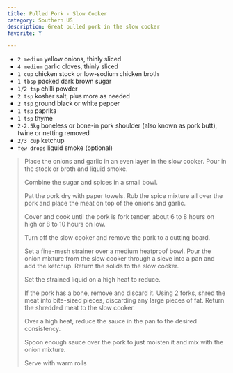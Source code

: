 ```yaml
---
title: Pulled Pork - Slow Cooker 
category: Southern US
description: Great pulled pork in the slow cooker
favorite: Y

--- 
```

* `2 medium` yellow onions, thinly sliced
* `4 medium` garlic cloves, thinly sliced
* `1 cup` chicken stock or low-sodium chicken broth
* `1 tbsp` packed dark brown sugar
* `1/2 tsp` chilli powder
* `2 tsp` kosher salt, plus more as needed
* `2 tsp` ground black or white pepper
* `1 tsp` paprika
* `1 tsp` thyme
* `2-2.5kg` boneless or bone-in pork shoulder (also known as pork butt), twine or netting removed
* `2/3 cup` ketchup
* `few drops` liquid smoke (optional)
 
> Place the onions and garlic in an even layer in the slow cooker. Pour in the stock or broth and liquid smoke.
>
> Combine the sugar and spices in a small bowl. 
>
> Pat the pork dry with paper towels. Rub the spice mixture all over the pork and place the meat on top of the onions and garlic. 
>
> Cover and cook until the pork is fork tender, about 6 to 8 hours on high or 8 to 10 hours on low.
>
> Turn off the slow cooker and remove the pork to a cutting board. 
>
> Set a fine-mesh strainer over a medium heatproof bowl. Pour the onion mixture from the slow cooker through a sieve into a pan and add the ketchup. Return the solids to the slow cooker.
>
> Set the strained liquid on a high heat to reduce.
>
> If the pork has a bone, remove and discard it. Using 2 forks, shred the meat into bite-sized pieces, discarding any large pieces of fat. Return the shredded meat to the slow cooker.
>
> Over a high heat, reduce the sauce in the pan to the desired consistency.
>
> Spoon enough sauce over the pork to just moisten it and mix with the onion mixture.
>
> Serve with warm rolls

